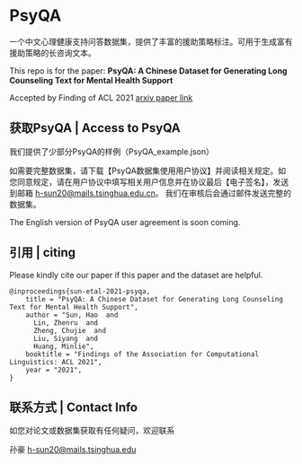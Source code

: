 # PsyQA

一个中文心理健康支持问答数据集，提供了丰富的援助策略标注。可用于生成富有援助策略的长咨询文本。

This repo is for the paper: **PsyQA: A Chinese Dataset for Generating Long Counseling Text for Mental Health Support**

Accepted by Finding of ACL 2021 [arxiv paper link](https://arxiv.org/abs/2106.01702)



## 获取PsyQA | Access to PsyQA

我们提供了少部分PsyQA的样例（PsyQA_example.json）

如需要完整数据集，请下载【PsyQA数据集使用用户协议】并阅读相关规定。如您同意规定，请在用户协议中填写相关用户信息并在协议最后【电子签名】，发送到邮箱 h-sun20@mails.tsinghua.edu.cn。 我们在审核后会通过邮件发送完整的数据集。

The English version of PsyQA user agreement is soon coming.



## 引用 | citing

Please kindly cite our paper if this paper and the dataset are helpful.

```
@inproceedings{sun-etal-2021-psyqa,
    title = "PsyQA: A Chinese Dataset for Generating Long Counseling Text for Mental Health Support",
    author = "Sun, Hao  and
      Lin, Zhenru  and
      Zheng, Chujie  and
      Liu, Siyang  and
      Huang, Minlie",
    booktitle = "Findings of the Association for Computational Linguistics: ACL 2021",
    year = "2021",
}
```



## 联系方式 | Contact Info

如您对论文或数据集获取有任何疑问，欢迎联系

孙豪 h-sun20@mails.tsinghua.edu
